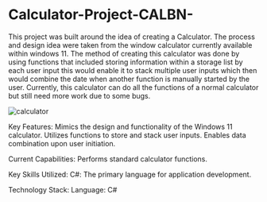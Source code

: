 # Calculator-Project-CALBN-
This project was built around the idea of creating a Calculator. The process and design idea were taken from the window calculator currently available within windows 11. 
The method of creating this calculator was done by using functions that included storing information within a storage list by each user input this would enable it to stack multiple user inputs which then would combine the date when another function is manually started by the user. 
Currently, this calculator can do all the functions of a  normal calculator but still need more work due to some bugs.

![calculator](https://github.com/FishmandemCode/Calculator-Project-CALBN-/assets/106996740/fb2db163-b1e3-4c5f-9b7e-84d17d2345a1)

Key Features:
Mimics the design and functionality of the Windows 11 calculator.
Utilizes functions to store and stack user inputs.
Enables data combination upon user initiation.

Current Capabilities:
Performs standard calculator functions.

Key Skills Utilized:
C#: The primary language for application development.

Technology Stack:
Language: C#
